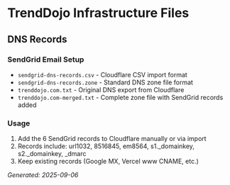 # TrendDojo Infrastructure Files

## DNS Records

### SendGrid Email Setup
- `sendgrid-dns-records.csv` - Cloudflare CSV import format
- `sendgrid-dns-records.zone` - Standard DNS zone file format
- `trenddojo.com.txt` - Original DNS export from Cloudflare
- `trenddojo.com-merged.txt` - Complete zone file with SendGrid records added

### Usage
1. Add the 6 SendGrid records to Cloudflare manually or via import
2. Records include: url1032, 8516845, em8564, s1._domainkey, s2._domainkey, _dmarc
3. Keep existing records (Google MX, Vercel www CNAME, etc.)

*Generated: 2025-09-06*